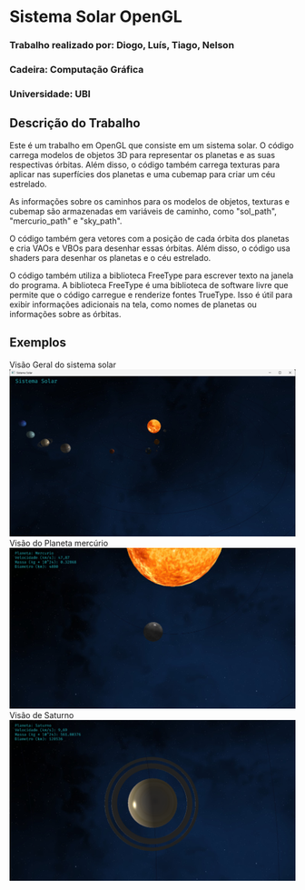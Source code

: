 # Sistema Solar OpenGL

### Trabalho realizado por: Diogo, Luís, Tiago, Nelson
### Cadeira: Computação Gráfica
### Universidade: UBI

## Descrição do Trabalho
Este é um trabalho em OpenGL que consiste em um sistema solar. O código carrega modelos de objetos 3D para representar os planetas e as suas respectivas órbitas. Além disso, o código também carrega texturas para aplicar nas superfícies dos planetas e uma cubemap para criar um céu estrelado.

As informações sobre os caminhos para os modelos de objetos, texturas e cubemap são armazenadas em variáveis de caminho, como "sol_path", "mercurio_path" e "sky_path".

O código também gera vetores com a posição de cada órbita dos planetas e cria VAOs e VBOs para desenhar essas órbitas. Além disso, o código usa shaders para desenhar os planetas e o céu estrelado.

O código também utiliza a biblioteca FreeType para escrever texto na janela do programa. A biblioteca FreeType é uma biblioteca de software livre que permite que o código carregue e renderize fontes TrueType. Isso é útil para exibir informações adicionais na tela, como nomes de planetas ou informações sobre as órbitas.

## Exemplos
Visão Geral do sistema solar
![1](SistemaSolar_1.png)
Visão do Planeta mercúrio
![2](SistemaSolar_2.png)
Visão de Saturno
![3](SistemaSolar_3.png)